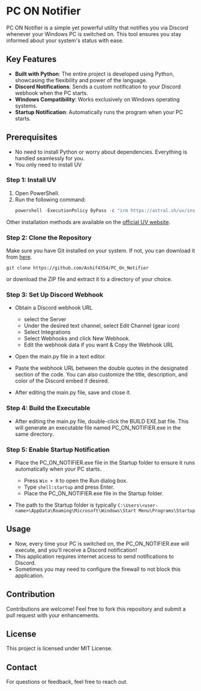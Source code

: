 # PC ON Notifier  

PC ON Notifier is a simple yet powerful utility that notifies you via Discord whenever your Windows PC is switched on. This tool ensures you stay informed about your system's status with ease.  

## Key Features  
- **Built with Python**: The entire project is developed using Python, showcasing the flexibility and power of the language.  
- **Discord Notifications**: Sends a custom notification to your Discord webhook when the PC starts.  
- **Windows Compatibility**: Works exclusively on Windows operating systems.  
- **Startup Notification**: Automatically runs the program when your PC starts.

## Prerequisites  
* No need to install Python or worry about dependencies. Everything is handled seamlessly for you.  
* You only need to install UV

### Step 1: Install UV  
1. Open PowerShell.  
2. Run the following command:  
    ```powershell
    powershell -ExecutionPolicy ByPass -c "irm https://astral.sh/uv/install.ps1 | iex"
    ```
Other installation methods are available on the [official UV website](https://docs.astral.sh/uv/getting-started/installation/).

### Step 2: Clone the Repository 
Make sure you have Git installed on your system. If not, you can download it from [here](https://git-scm.com/downloads).
```
git clone https://github.com/Ashif4354/PC_On_Notifier
```
or download the ZIP file and extract it to a directory of your choice.

### Step 3: Set Up Discord Webhook
* Obtain a Discord webhook URL
    * select the Server
    * Under the desired text channel, select Edit Channel (gear icon) 
    * Select Integrations
    * Select Webhooks and click New Webhook. 
    * Edit the webhook data if you want & Copy the Webhook URL

* Open the main.py file in a text editor.
* Paste the webhook URL between the double quotes in the designated section of the code. You can also customize the title, description, and color of the Discord embed if desired.

* After editing the main.py file, save and close it.

### Step 4: Build the Executable
* After editing the main.py file, double-click the BUILD EXE.bat file. This will generate an executable file named PC_ON_NOTIFIER.exe in the same directory.

### Step 5: Enable Startup Notification
* Place the PC_ON_NOTIFIER.exe file in the Startup folder to ensure it runs automatically when your PC starts.
    * Press `Win + R` to open the Run dialog box.
    * Type `shell:startup` and press Enter.
    * Place the PC_ON_NOTIFIER.exe file in the Startup folder.

* The path to the Startup folder is typically `C:\Users\<user-name>\AppData\Roaming\Microsoft\Windows\Start Menu\Programs\Startup`


## Usage
* Now, every time your PC is switched on, the PC_ON_NOTIFIER.exe will execute, and you’ll receive a Discord notification!<br>
* This application requires internet access to send notifications to Discord.
* Sometimes you may need to configure the firewall to not block this application.

## Contribution
Contributions are welcome! Feel free to fork this repository and submit a pull request with your enhancements.

## License
This project is licensed under MIT License.

## Contact
For questions or feedback, feel free to reach out.